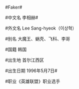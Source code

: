 #Faker#

#中文名 李相赫#

#外文名 Lee Sang-hyeok（이상혁）

#别名 大魔王、蜗壳、飞科、李哥

#国籍 韩国

#出生地 首尔江西区

#出生日期 1996年5月7日#

#职业《英雄联盟》职业选手
